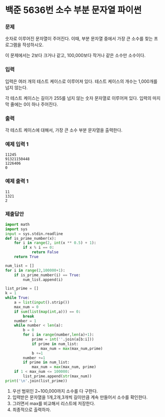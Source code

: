 # 백준 5636번 소수 부분 문자열 파이썬

### 문제

숫자로 이루어진 문자열이 주어진다. 이때, 부분 문자열 중에서 가장 큰 소수를 찾는 프로그램을 작성하시오.

이 문제에서는 2보다 크거나 같고, 100,000보다 작거나 같은 소수만 소수이다.

### 입력

입력은 여러 개의 테스트 케이스로 이루어져 있다. 테스트 케이스의 개수는 1,000개를 넘지 않는다.

각 테스트 케이스는 길이가 255를 넘지 않는 숫자 문자열로 이루어져 있다. 입력의 마지막 줄에는 0이 하나 주어진다.

### 출력

각 테스트 케이스에 대해서, 가장 큰 소수 부분 문자열을 출력한다.

### 예제 입력 1

```
11245
91321150448
1226406
0
```

### 예제 출력 1

```
11
1321
2
```

### 제출답안

```python
import math
import sys
input = sys.stdin.readline
def is_prime_number(x):
    for i in range(2, int(x ** 0.5) + 1):
        if x % i == 0:
            return False
    return True

num_list = []
for i in range(2,100000+1):
    if is_prime_number(i) == True:
        num_list.append(i)

list_prime = []
k = 1
while True:
    a = list(input().strip())
    max_num = 0
    if sum(list(map(int,a))) == 0:
        break
    number = 1
    while number < len(a):
        b = 0
        for i in range(number,len(a)+1):
            prime = int(''.join(a[b:i]))
            if prime in num_list:
                max_num = max(max_num,prime)
            b +=1
        number +=1
        if prime in num_list:
            max_num = max(max_num, prime)
    if 1 < max_num <= 100000:
        list_prime.append(str(max_num))
print('\n'.join(list_prime))
```

1. 우선 범위인 2~100,000까지 소수를 다 구한다.
2. 입력받은 문자열을 1개,2개,3개씩 길이만큼 계속 만들어서 소수를 확인한다.
3. 그러면서 max를 비교해서 리스트에 저장한다.
4. 최종적으로 출력하자.

